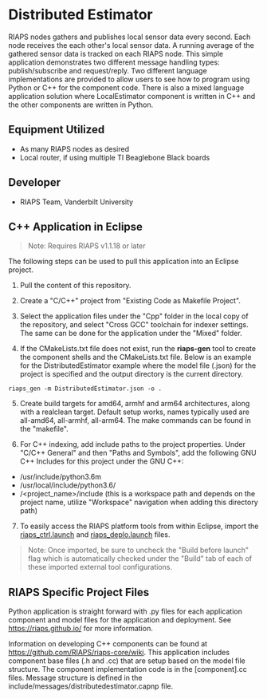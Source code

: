 # Distributed Estimator

RIAPS nodes gathers and publishes local sensor data every second. Each node receives the
each other's local sensor data.  A running average of the gathered sensor data is tracked
on each RIAPS node.  This simple application demonstrates two different message handling
types:  publish/subscribe and request/reply.  Two different language implementations are
provided to allow users to see how to program using Python or C++ for the component code.
There is also a mixed language application solution where LocalEstimator component is
written in C++ and the other components are written in Python.

## Equipment Utilized
- As many RIAPS nodes as desired
- Local router, if using multiple TI Beaglebone Black boards


## Developer
- RIAPS Team, Vanderbilt University


## C++ Application in Eclipse

>Note:  Requires RIAPS v1.1.18 or later

The following steps can be used to pull this application into an Eclipse project.

1) Pull the content of this repository.

2) Create a "C/C++" project from "Existing Code as Makefile Project".

3) Select the application files under the "Cpp" folder in the local copy of the repository, and select "Cross GCC" toolchain for indexer settings.  The same can be done for the application under the "Mixed" folder.

4) If the CMakeLists.txt file does not exist, run the **riaps-gen** tool to create the component shells and the CMakeLists.txt file.  Below is an example for the DistributedEstimator example where the model file (.json) for the project is specified and the output directory is the current directory.

```
riaps_gen -m DistributedEstimator.json -o .
```

5) Create build targets for amd64, armhf and arm64 architectures, along with a realclean target.  Default setup works, names typically used are all-amd64, all-armhf, all-arm64.  The make commands can be found in the "makefile".

6) For C++ indexing, add include paths to the project properties.  Under "C/C++ General" and then "Paths and Symbols", add the following GNU C++ Includes for this project under the GNU C++:

- /usr/include/python3.6m
- /usr/local/include/python3.6/
- /<project_name>/include (this is a workspace path and depends on the project name, utilize "Workspace" navigation when adding this directory path)

7) To easily access the RIAPS platform tools from within Eclipse, import the [riaps_ctrl.launch](https://github.com/RIAPS/riaps-pycom/blob/master/bin/riaps_ctrl.launch) and [riaps_deplo.launch](https://github.com/RIAPS/riaps-pycom/blob/master/bin/riaps_deplo.launch) files.  

>Note: Once imported, be sure to uncheck the "Build before launch" flag which is automatically checked under the "Build" tab of each of these imported external tool configurations.

## RIAPS Specific Project Files

Python application is straight forward with .py files for each application component and model files for the application and deployment.  See https://riaps.github.io/ for more information.

Information on developing C++ components can be found at https://github.com/RIAPS/riaps-core/wiki.  This application includes component base files (.h and .cc) that are setup based on the model file structure. The component implementation code is in the [component].cc files.  Message structure is defined in the include/messages/distributedestimator.capnp file.

